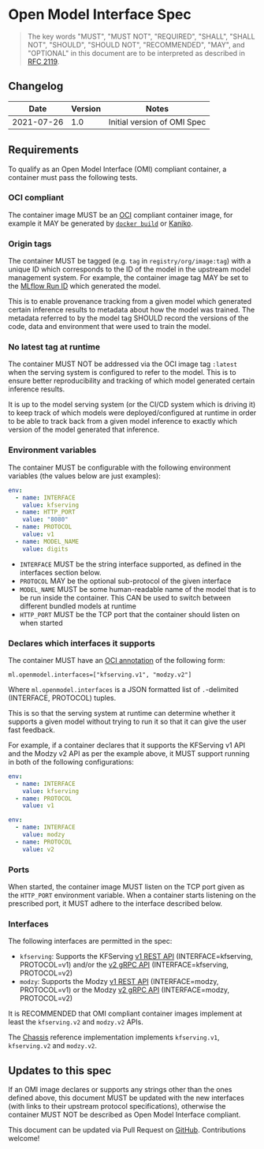 # Open Model Interface Spec

> The key words "MUST", "MUST NOT", "REQUIRED", "SHALL", "SHALL NOT", "SHOULD", "SHOULD NOT", "RECOMMENDED",  "MAY", and "OPTIONAL" in this document are to be interpreted as described in [RFC 2119](https://datatracker.ietf.org/doc/html/rfc2119).

## Changelog

| Date       | Version | Notes                       |
|------------|---------|-----------------------------|
| 2021-07-26 | 1.0     | Initial version of OMI Spec |

## Requirements

To qualify as an Open Model Interface (OMI) compliant container, a container must pass the following tests.

### OCI compliant

The container image MUST be an [OCI](https://opencontainers.org/) compliant container image, for example it MAY be generated by [`docker build`](https://docs.docker.com/engine/reference/commandline/build/) or [Kaniko](https://github.com/GoogleContainerTools/kaniko).

### Origin tags

The container MUST be tagged (e.g. `tag` in `registry/org/image:tag`) with a unique ID which corresponds to the ID of the model in the upstream model management system.
For example, the container image tag MAY be set to the [MLflow Run ID](https://www.mlflow.org/docs/latest/model-registry.html) which generated the model.

This is to enable provenance tracking from a given model which generated certain inference results to metadata about how the model was trained.
The metadata referred to by the model tag SHOULD record the versions of the code, data and environment that were used to train the model.

### No latest tag at runtime

The container MUST NOT be addressed via the OCI image tag `:latest` when the serving system is configured to refer to the model.
This is to ensure better reproducibility and tracking of which model generated certain inference results.

It is up to the model serving system (or the CI/CD system which is driving it) to keep track of which models were deployed/configured at runtime in order to be able to track back from a given model inference to exactly which version of the model generated that inference.

### Environment variables

The container MUST be configurable with the following environment variables (the values below are just examples):
```yaml
env:
  - name: INTERFACE
    value: kfserving
  - name: HTTP_PORT
    value: "8080"
  - name: PROTOCOL
    value: v1
  - name: MODEL_NAME
    value: digits
```

* `INTERFACE` MUST be the string interface supported, as defined in the interfaces section below.
* `PROTOCOL` MAY be the optional sub-protocol of the given interface
* `MODEL_NAME` MUST be some human-readable name of the model that is to be run inside the container. This CAN be used to switch between different bundled models at runtime
* `HTTP_PORT` MUST be the TCP port that the container should listen on when started

### Declares which interfaces it supports

The container MUST have an [OCI annotation](https://github.com/opencontainers/image-spec/blob/main/annotations.md) of the following form:

```
ml.openmodel.interfaces=["kfserving.v1", "modzy.v2"]
```

Where `ml.openmodel.interfaces` is a JSON formatted list of `.`-delimited (INTERFACE, PROTOCOL) tuples.

This is so that the serving system at runtime can determine whether it supports a given model without trying to run it so that it can give the user fast feedback.

For example, if a container declares that it supports the KFServing v1 API and the Modzy v2 API as per the example above, it MUST support running in both of the following configurations:

```yaml
env:
  - name: INTERFACE
    value: kfserving
  - name: PROTOCOL
    value: v1
```

```yaml
env:
  - name: INTERFACE
    value: modzy
  - name: PROTOCOL
    value: v2
```

### Ports

When started, the container image MUST listen on the TCP port given as the `HTTP_PORT` environment variable.
When a container starts listening on the prescribed port, it MUST adhere to the interface described below.

### Interfaces

The following interfaces are permitted in the spec:

* `kfserving`: Supports the KFServing [v1 REST API](https://github.com/kubeflow/kfserving/blob/master/docs/README.md#data-plane-v1) (INTERFACE=kfserving, PROTOCOL=v1) and/or the [v2 gRPC API](https://github.com/kubeflow/kfserving/tree/master/docs/predict-api/v2) (INTERFACE=kfserving, PROTOCOL=v2)
* `modzy`: Supports the Modzy [v1 REST API](https://models.modzy.com/docs/model-packaging/container-specifications) (INTERFACE=modzy, PROTOCOL=v1) or the Modzy [v2 gRPC API](https://models.modzy.com/docs/model-packaging/container-specifications-v2) (INTERFACE=modzy, PROTOCOL=v2)

It is RECOMMENDED that OMI compliant container images implement at least the `kfserving.v2` and `modzy.v2` APIs.

The [Chassis](https://chassis.ml) reference implementation implements `kfserving.v1`, `kfserving.v2` and `modzy.v2`.

## Updates to this spec

If an OMI image declares or supports any strings other than the ones defined above, this document MUST be updated with the new interfaces (with links to their upstream protocol specifications), otherwise the container MUST NOT be described as Open Model Interface compliant.

This document can be updated via Pull Request on [GitHub](https://github.com/modzy/openmodelinterface/edit/main/docs/spec.md).
Contributions welcome!
